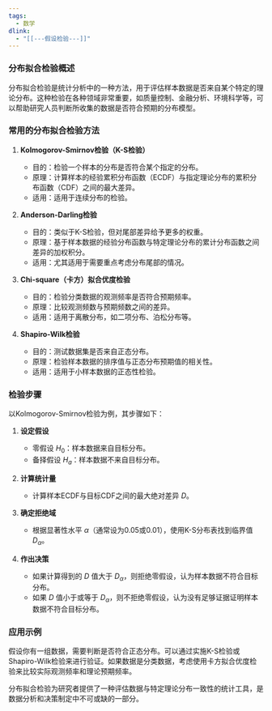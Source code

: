 ```yaml
---
tags:
  - 数学
dlink:
  - "[[---假设检验---]]"
---
```

### 分布拟合检验概述

分布拟合检验是统计分析中的一种方法，用于评估样本数据是否来自某个特定的理论分布。这种检验在各种领域非常重要，如质量控制、金融分析、环境科学等，可以帮助研究人员判断所收集的数据是否符合预期的分布模型。

### 常用的分布拟合检验方法

1. **Kolmogorov-Smirnov检验（K-S检验）**
   - 目的：检验一个样本的分布是否符合某个指定的分布。
   - 原理：计算样本的经验累积分布函数（ECDF）与指定理论分布的累积分布函数（CDF）之间的最大差异。
   - 适用：适用于连续分布的检验。

2. **Anderson-Darling检验**
   - 目的：类似于K-S检验，但对尾部差异给予更多的权重。
   - 原理：基于样本数据的经验分布函数与特定理论分布的累计分布函数之间差异的加权积分。
   - 适用：尤其适用于需要重点考虑分布尾部的情况。

3. **Chi-square（卡方）拟合优度检验**
   - 目的：检验分类数据的观测频率是否符合预期频率。
   - 原理：比较观测频数与预期频数之间的差异。
   - 适用：适用于离散分布，如二项分布、泊松分布等。

4. **Shapiro-Wilk检验**
   - 目的：测试数据集是否来自正态分布。
   - 原理：检验样本数据的排序值与正态分布预期值的相关性。
   - 适用：适用于小样本数据的正态性检验。

### 检验步骤

以Kolmogorov-Smirnov检验为例，其步骤如下：

1. **设定假设**
   - 零假设 $H_0$：样本数据来自目标分布。
   - 备择假设 $H_a$：样本数据不来自目标分布。

2. **计算统计量**
   - 计算样本ECDF与目标CDF之间的最大绝对差异 $D$。

3. **确定拒绝域**
   - 根据显著性水平 $\alpha$（通常设为0.05或0.01），使用K-S分布表找到临界值 $D_{\alpha}$。

4. **作出决策**
   - 如果计算得到的 $D$ 值大于 $D_{\alpha}$，则拒绝零假设，认为样本数据不符合目标分布。
   - 如果 $D$ 值小于或等于 $D_{\alpha}$，则不拒绝零假设，认为没有足够证据证明样本数据不符合目标分布。

### 应用示例

假设你有一组数据，需要判断是否符合正态分布。可以通过实施K-S检验或Shapiro-Wilk检验来进行验证。如果数据是分类数据，考虑使用卡方拟合优度检验来比较实际观测频率和理论预期频率。

分布拟合检验为研究者提供了一种评估数据与特定理论分布一致性的统计工具，是数据分析和决策制定中不可或缺的一部分。
